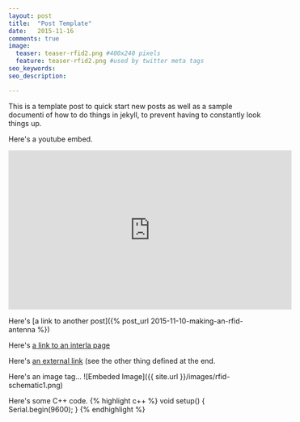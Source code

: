 ```yaml
---
layout: post
title:  "Post Template"
date:   2015-11-16
comments: true
image:
  teaser: teaser-rfid2.png #400x240 pixels
  feature: teaser-rfid2.png #used by twitter meta tags
seo_keywords: 
seo_description:

---
```


This is a template post to quick start new posts as well as a sample documenti
of how to do things in jekyll, to prevent having to constantly look things up.

Here's a youtube embed.
<iframe width="560" height="315" src="https://www.youtube.com/embed/nPKfv6anwIs" frameborder="0" allowfullscreen></iframe>

Here's [a link to another post]({% post_url 2015-11-10-making-an-rfid-antenna %})

Here's [a link to an interla page](/hivebot)

Here's [an external link][external_link_thing] (see the other thing defined at the end.

Here's an image tag...
![Embeded Image]({{ site.url }}/images/rfid-schematic1.png)

Here's some C++ code.
{% highlight c++ %}
void setup() {
  Serial.begin(9600);
}
{% endhighlight %}


 
[external_link_thing]: http://www.circuits.dk/calculator_multi_layer_aircore.htm 

